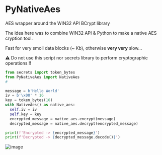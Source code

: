# PyNativeAes
AES wrapper around the WIN32 API BCrypt library

The idea here was to combine WIN32 API & Python to make a native AES cryption tool.

Fast for very smoll data blocks (~ Kb), otherwise **very very** slow...

⚠️ Do not use this script nor secrets library to perform cryptographic operations !!

```py
from secrets import token_bytes
from PyNativeAes import NativeAes
#

message = b'Hello World'
iv = b'\x00' * 16
key = token_bytes(16)
with NativeAes() as native_aes:
  self.iv = iv
  self.key = key
  encrypted_message = native_aes.encrypt(message)
  decrypted_message = native_aes.decrypt(encrypted_message)

print(f'Encrypted -> {encrypted_message}')
print(f'Decrypted -> {decrypted_message.decode()}')
```
  

![image](https://github.com/user-attachments/assets/9ba98c91-04d4-49b3-bd64-dcbe7f192cc0)

